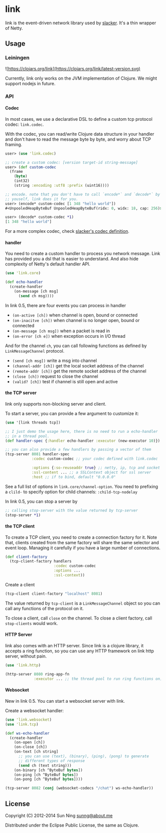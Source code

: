 # link

link is the event-driven network library used by
[slacker](https://github.com/sunng87/slacker). It's a thin wrapper of Netty.

## Usage

### Leiningen

![https://clojars.org/link](https://clojars.org/link/latest-version.svg)

Currently, link only works on the JVM implementation of Clojure. We
might support nodejs in future.

### API

#### Codec

In most cases, we use a declarative DSL to define a custom tcp
protocol codec: `link.codec`.

With the codec, you can read/write Clojure data structure in your
handler and don't have to read the message byte by byte, and  worry
about TCP framing.

```clojure
user> (use 'link.codec)

;; create a custom codec: [version target-id string-message]
user> (def custom-codec
  (frame
    (byte)
    (int32)
    (string :encoding :utf8 :prefix (uint16))))

;; encode. note that you don't have to call `encode*` and `decode*` by
;; youself, link does it for you.
user> (encode* custom-codec [1 348 "hello world"])
#<UnpooledHeapByteBuf UnpooledHeapByteBuf(ridx: 0, widx: 18, cap: 256)>

user> (decode* custom-codec *1)
[1 348 "hello world"]
```

For a more complex codec, check <a
href="https://github.com/sunng87/slacker/blob/master/src/slacker/protocol.clj">slacker's
codec definition</a>.

#### handler

You need to create a custom handler to process you network
message. Link has provided you a dsl that is easier to understand. And
also hide complexity of Netty's default handler API.

```clojure
(use 'link.core)

(def echo-handler
  (create-handler
    (on-message [ch msg]
      (send ch msg))))
```

In link 0.5, there are four events you can process in handler

* `(on-active [ch])` when channel is open, bound or connected
* `(on-inacitve [ch])` when channel is no longer open, bound or connected
* `(on-message [ch msg])` when a packet is read in
* `(on-error [ch e])` when exception occurs in I/O thread

And for the channel `ch`, you can call following functions as defined
by `LinkMessageChannel` protocol.

* `(send [ch msg])` write a msg into channel
* `(channel-addr [ch])` get the local socket address of the channel
* `(remote-addr [ch])` get the remote socket address of the channel
* `(close [ch])` request to close the channel
* `(valid? [ch])` test if channel is still open and active

#### the TCP server

link only supports non-blocking server and client.

To start a server, you can provide a few argument to customize it:

```clojure
(use '[link threads tcp])

;; I just demo the usage here, there is no need to run a echo-handler
;; in a thread pool.
(def handler-spec {:handler echo-handler :executor (new-executor 10)})

;; you can also provide a few handlers by passing a vector of them
(tcp-server 8081 handler-spec
            :codec custom-codec ;; your codec defined with link.codec

            :options {:so-reuseaddr true} ;; netty, ip, tcp and socket options
            :ssl-content ... ;; a SSLContext object for ssl server
            :host ;; if to bind, default "0.0.0.0"

```

See a full list of options in `link.core/channel-option`. You need to
prefixing a `clild-` to specify option for child channels:
`:child-tcp-nodelay`

In link 0.5, you can stop a server by
``` clojure
;; calling stop-server with the value returned by tcp-server
(stop-server *1)
```
#### the TCP client

To create a TCP client, you need to create a connection factory for
it. Note that, clients created from the same factory will share the
same selector and event loop. Managing it carefully if you have a
large number of connections.

```clojure
(def client-factory
  (tcp-client-factory handlers
                      :codec custom-codec
                      :options ...
                      :ssl-context))
```

Create a client

```clojure
(tcp-client client-factory "localhost" 8081)
```

The value returned by `tcp-client` is a `LinkMessageChannel` object so
you can call any functions of the protocol on it.

To close a client, call `close` on the channel. To close a client
factory, call `stop-clients` would work.


#### HTTP Server

link also comes with an HTTP server. Since link is a clojure library,
it accepts a ring function, so you can use any HTTP framework on link
http server, without pain.

```clojure
(use 'link.http)

(http-server 8080 ring-app-fn
             :executor ... ;; the thread pool to run ring functions on)
```

#### Websocket

New in link 0.5. You can start a websocket server with link.

Create a websocket handler:

```clojure
(use 'link.websocket)
(use 'link.tcp)

(def ws-echo-handler
  (create-handler
    (on-open [ch])
    (on-close [ch])
    (on-text [ch string]
      ;; you can use (text), (binary), (ping), (pong) to generate
      ;; different types of response
      (send ch (text string)))
    (on-binary [ch ^ByteBuf bytes])
    (on-ping [ch ^ByteBuf bytes])
    (on-pong [ch ^ByteBuf bytes])))

(tcp-server 8082 (conj (websocket-codecs "/chat") ws-echo-handler))

```

## License

Copyright (C) 2012-2014 Sun Ning <sunng@about.me>

Distributed under the Eclipse Public License, the same as Clojure.
